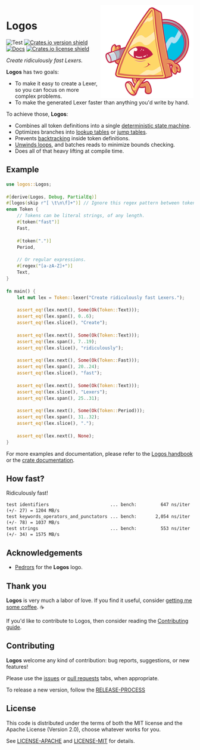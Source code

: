 <img src="https://raw.githubusercontent.com/maciejhirsz/logos/master/logos.svg?sanitize=true" alt="Logos logo" width="250" align="right">

# Logos

![Test](https://github.com/maciejhirsz/logos/workflows/Test/badge.svg?branch=master)
[![Crates.io version shield](https://img.shields.io/crates/v/logos.svg)](https://crates.io/crates/logos)
[![Docs](https://docs.rs/logos/badge.svg)](https://docs.rs/logos)
[![Crates.io license shield](https://img.shields.io/crates/l/logos.svg)](https://crates.io/crates/logos)

_Create ridiculously fast Lexers._

**Logos** has two goals:

+ To make it easy to create a Lexer, so you can focus on more complex problems.
+ To make the generated Lexer faster than anything you'd write by hand.

To achieve those, **Logos**:

+ Combines all token definitions into a single [deterministic state machine](https://en.wikipedia.org/wiki/Deterministic_finite_automaton).
+ Optimizes branches into [lookup tables](https://en.wikipedia.org/wiki/Lookup_table) or [jump tables](https://en.wikipedia.org/wiki/Branch_table).
+ Prevents [backtracking](https://en.wikipedia.org/wiki/ReDoS) inside token definitions.
+ [Unwinds loops](https://en.wikipedia.org/wiki/Loop_unrolling), and batches reads to minimize bounds checking.
+ Does all of that heavy lifting at compile time.

## Example

```rust
use logos::Logos;

#[derive(Logos, Debug, PartialEq)]
#[logos(skip r"[ \t\n\f]+")] // Ignore this regex pattern between tokens
enum Token {
    // Tokens can be literal strings, of any length.
    #[token("fast")]
    Fast,

    #[token(".")]
    Period,

    // Or regular expressions.
    #[regex("[a-zA-Z]+")]
    Text,
}

fn main() {
    let mut lex = Token::lexer("Create ridiculously fast Lexers.");

    assert_eq!(lex.next(), Some(Ok(Token::Text)));
    assert_eq!(lex.span(), 0..6);
    assert_eq!(lex.slice(), "Create");

    assert_eq!(lex.next(), Some(Ok(Token::Text)));
    assert_eq!(lex.span(), 7..19);
    assert_eq!(lex.slice(), "ridiculously");

    assert_eq!(lex.next(), Some(Ok(Token::Fast)));
    assert_eq!(lex.span(), 20..24);
    assert_eq!(lex.slice(), "fast");

    assert_eq!(lex.next(), Some(Ok(Token::Text)));
    assert_eq!(lex.slice(), "Lexers");
    assert_eq!(lex.span(), 25..31);

    assert_eq!(lex.next(), Some(Ok(Token::Period)));
    assert_eq!(lex.span(), 31..32);
    assert_eq!(lex.slice(), ".");

    assert_eq!(lex.next(), None);
}
```

For more examples and documentation, please refer to the
[Logos handbook](https://maciejhirsz.github.io/logos/) or the
[crate documentation](https://docs.rs/logos/latest/logos/).

## How fast?

Ridiculously fast!

```norust
test identifiers                       ... bench:         647 ns/iter (+/- 27) = 1204 MB/s
test keywords_operators_and_punctators ... bench:       2,054 ns/iter (+/- 78) = 1037 MB/s
test strings                           ... bench:         553 ns/iter (+/- 34) = 1575 MB/s
```

## Acknowledgements

+ [Pedrors](https://pedrors.pt/) for the **Logos** logo.

## Thank you

**Logos** is very much a labor of love. If you find it useful, consider
[getting me some coffee](https://github.com/sponsors/maciejhirsz). ☕

If you'd like to contribute to Logos, then consider reading the
[Contributing guide](https://maciejhirsz.github.io/logos/contributing).

## Contributing

**Logos** welcome any kind of contribution: bug reports, suggestions,
or new features!

Please use the
[issues](https://github.com/maciejhirsz/logos/issues) or
[pull requests](https://github.com/maciejhirsz/logos/pulls) tabs,
when appropriate.

To release a new version, follow the [RELEASE-PROCESS](RELEASE-PROCESS.md)

## License

This code is distributed under the terms of both the MIT license
and the Apache License (Version 2.0), choose whatever works for you.

See [LICENSE-APACHE](LICENSE-APACHE) and [LICENSE-MIT](LICENSE-MIT) for details.
